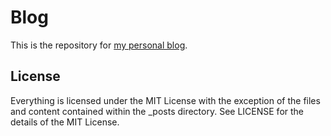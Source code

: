 Blog
====

This is the repository for [my personal blog](http://joshbranchaud.com).

License
-------

Everything is licensed under the MIT License with the exception of the files
and content contained within the _posts directory. See LICENSE for the details
of the MIT License.
